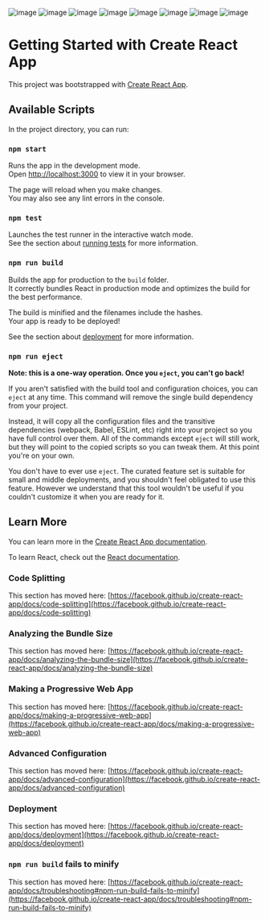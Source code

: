 ![image](https://github.com/SYEDAHUDA1311/final/assets/132852222/4d0aa523-db1c-4402-9d6e-b60510eff319)
![image](https://github.com/SYEDAHUDA1311/final/assets/132852222/ddadcfdc-59a6-46fd-ad0c-eaa5ef2ec78a)
![image](https://github.com/SYEDAHUDA1311/final/assets/132852222/76a793c6-cf84-4f61-9931-017f49169050)
![image](https://github.com/SYEDAHUDA1311/final/assets/132852222/3b664736-6f1c-4d15-b14c-091122332d74)
![image](https://github.com/SYEDAHUDA1311/final/assets/132852222/aee574af-f69f-400f-8ad6-ac995bf7cc6f)
![image](https://github.com/SYEDAHUDA1311/final/assets/132852222/5c8564c4-511f-4a2f-a64b-f11ccfbd73d0)
![image](https://github.com/SYEDAHUDA1311/final/assets/132852222/ff39cef4-2a8e-434f-b522-46595e511a6b)
![image](https://github.com/SYEDAHUDA1311/final/assets/132852222/fd97c6fc-5c4c-4e0f-90ed-423d78ada3d4)









# Getting Started with Create React App

This project was bootstrapped with [Create React App](https://github.com/facebook/create-react-app).

## Available Scripts

In the project directory, you can run:

### `npm start`

Runs the app in the development mode.\
Open [http://localhost:3000](http://localhost:3000) to view it in your browser.

The page will reload when you make changes.\
You may also see any lint errors in the console.

### `npm test`

Launches the test runner in the interactive watch mode.\
See the section about [running tests](https://facebook.github.io/create-react-app/docs/running-tests) for more information.

### `npm run build`

Builds the app for production to the `build` folder.\
It correctly bundles React in production mode and optimizes the build for the best performance.

The build is minified and the filenames include the hashes.\
Your app is ready to be deployed!

See the section about [deployment](https://facebook.github.io/create-react-app/docs/deployment) for more information.

### `npm run eject`

**Note: this is a one-way operation. Once you `eject`, you can't go back!**

If you aren't satisfied with the build tool and configuration choices, you can `eject` at any time. This command will remove the single build dependency from your project.

Instead, it will copy all the configuration files and the transitive dependencies (webpack, Babel, ESLint, etc) right into your project so you have full control over them. All of the commands except `eject` will still work, but they will point to the copied scripts so you can tweak them. At this point you're on your own.

You don't have to ever use `eject`. The curated feature set is suitable for small and middle deployments, and you shouldn't feel obligated to use this feature. However we understand that this tool wouldn't be useful if you couldn't customize it when you are ready for it.

## Learn More

You can learn more in the [Create React App documentation](https://facebook.github.io/create-react-app/docs/getting-started).

To learn React, check out the [React documentation](https://reactjs.org/).

### Code Splitting

This section has moved here: [https://facebook.github.io/create-react-app/docs/code-splitting](https://facebook.github.io/create-react-app/docs/code-splitting)

### Analyzing the Bundle Size

This section has moved here: [https://facebook.github.io/create-react-app/docs/analyzing-the-bundle-size](https://facebook.github.io/create-react-app/docs/analyzing-the-bundle-size)

### Making a Progressive Web App

This section has moved here: [https://facebook.github.io/create-react-app/docs/making-a-progressive-web-app](https://facebook.github.io/create-react-app/docs/making-a-progressive-web-app)

### Advanced Configuration

This section has moved here: [https://facebook.github.io/create-react-app/docs/advanced-configuration](https://facebook.github.io/create-react-app/docs/advanced-configuration)

### Deployment

This section has moved here: [https://facebook.github.io/create-react-app/docs/deployment](https://facebook.github.io/create-react-app/docs/deployment)

### `npm run build` fails to minify

This section has moved here: [https://facebook.github.io/create-react-app/docs/troubleshooting#npm-run-build-fails-to-minify](https://facebook.github.io/create-react-app/docs/troubleshooting#npm-run-build-fails-to-minify)
